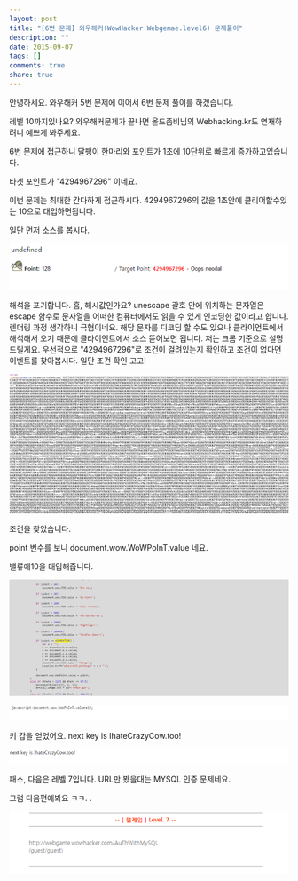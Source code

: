 ```yaml
---
layout: post
title: "[6번 문제] 와우해커(WowHacker Webgemae.level6) 문제풀이"
description: ""
date: 2015-09-07
tags: []
comments: true
share: true
---
```


안녕하세요. 와우해커 5번 문제에 이어서 6번 문제 풀이를 하겠습니다.

레벨 10까지있나요? 와우해커문제가 끝나면 올드좀비님의 Webhacking.kr도 연재하려니 예쁘게 봐주세요.

6번 문제에 접근하니 달팽이 한마리와 포인트가 1초에 10단위로 빠르게 증가하고있습니다.

타겟 포인트가 "4294967296" 이네요.

이번 문제는 최대한 간다하게 접근하시다. 4294967296의 값을 1초안에 클리어할수있는 10으로 대입하면됩니다.

일단 먼저 소스를 봅시다.

  

  

![](/assets/images/posts/82/2667993F55ED67D034662D.PNG)

  

  

해석을 포기합니다. 흠, 해시값인가요? unescape 괄호 안에 위치하는 문자열은 escape 함수로 문자열을 어떠한 컴퓨터에서도 읽을 수
있게 인코딩한 값이라고 합니다. 렌더링 과정 생각하니 극혐이네요. 해당 문자를 디코딩 할 수도 있으나 클라이언트에서 해석해서 오기 때문에
클라이언트에서 소스 뜯어보면 됩니다. 저는 크롬 기준으로 설명드릴게요. 우선적으로 "4294967296"로 조건이 걸려있는지 확인하고 조건이
없다면 이벤트를 찾아봅시다. 일단 조건 확인 고고!

  

  

![](/assets/images/posts/82/2659A14655ED64E711CBFD.PNG)

  

  

  

  

조건을 찾았습니다.

  

  

<!-- Begin

var dir = "http://webgame.wowhacker.com/AnTsGam3/";

var images = new Array(

dir+"antdl.gif",

dir+"antdn.gif",

dir+"antdr.gif",

dir+"antlt.gif",

dir+"antrt.gif",

dir+"antul.gif",

dir+"antup.gif",

dir+"antur.gif"

);

  

var isMinNS4 = (document.layers) ? 1 : 0;

var isMinIE4 = (document.all) ? 1 : 0;

  

var _LBimgList;

var _LBimgCount;

var _LBbase = "LBbase";

var _LBlow = "LBlow";

var _LBhigh = "LBhigh";

var _LBwidth;

var _LBheight;

var _LBbaseLayer;

var _LBlowLayer;

var _LBhighLayer;

function createLoadBar(width, height, bdSize, bdColor, bgColor, fgColor,
fontFace, fontSize, text) {

var txtLow, txtHigh, tblStart, tblEnd;

var str;

txtLow = '<font color="' + fgColor + '" face="' + fontFace + '" size=' +
fontSize + '>' + text + '</font>';

txtHigh = '<font color="' + bgColor + '" face="' + fontFace + '" size=' +
fontSize + '>' + text + '</font>';

tblStart = '<table border=0 cellpadding=0 cellspacing=0 height=100%
width=100%><tr valign="center"><td align="center">';

tblEnd = '</td></tr></table>';

if (isMinNS4)

str = '<layer name="' + _LBbase + '" bgcolor="' + bdColor + '" width=' + width
+ ' height=' + height + ' visibility="hide">\n'

\+ ' <layer name="' + _LBlow + '" bgcolor="' + bgColor + '" left=' + bdSize +
' top=' + bdSize + ' width=' + (width - 2 * bdSize) + ' height=' + (height - 2
* bdSize) + '>' + tblStart + txtLow + tblEnd + '</layer>\n'

\+ ' <layer name="' + _LBhigh + '" bgcolor="' + fgColor + '" left=' + bdSize +
' top=' + bdSize + ' width=' + (width - 2 * bdSize) + ' height=' + (height - 2
* bdSize) + '>' + tblStart + txtHigh + tblEnd + '</layer>\n'

\+ '</layer>';

if (isMinIE4)

str = '<div id="' + _LBbase + '" style="position:absolute; background-color:'
+ bdColor + '; width:' + width + 'px; height:' + height + 'px;
visibility:hidden;">\n'

\+ ' <div id="' + _LBlow + '" style="position:absolute; background-color=' +
bgColor + '; left:' + bdSize + 'px; top:' + bdSize + 'px; width:' + (width - 2
* bdSize) + 'px; height:' + (height - 2 * bdSize) + 'px;">' + tblStart +
txtLow + tblEnd + '</div>\n'

\+ ' <div id="' + _LBhigh + '" style="position:absolute; background-color=' +
fgColor + '; left:' + bdSize + 'px; top:' + bdSize + 'px; width:' + (width - 2
* bdSize) + 'px; height:' + (height - 2 * bdSize) + 'px;">' + tblStart +
txtHigh + tblEnd + '</div>\n'

\+ '</div>';

document.writeln(str);

_LBwidth = width - 2 * bdSize;

_LBheight = height - 2 * bdSize;

}

function startLoadBar(srcList, x, y) {

var i, w, h;

if (isMinNS4) {

_LBbaseLayer = document.layers[_LBbase];

_LBlowLayer = _LBbaseLayer.document.layers[_LBlow];

_LBhighLayer = _LBbaseLayer.document.layers[_LBhigh];

}

if (isMinIE4) {

_LBbaseLayer = eval('document.all.' + _LBbase);

_LBlowLayer = eval('document.all.' + _LBlow);

_LBhighLayer = eval('document.all.' + _LBhigh);

}

if (isMinNS4) {

w = window.innerWidth;

h = window.innerHeight;

}

if (isMinIE4) {

w = document.body.clientWidth;

h = document.body.clientHeight;

}

if (x == null)

x = Math.round((w - _LBwidth) / 2);

if (y == null)

y = Math.round((h - _LBheight) / 2);

moveLayerTo(_LBbaseLayer, x, y);

clipLayer(_LBhighLayer, 0, 0, 0, _LBheight);

showLayer(_LBbaseLayer);

_LBimgCount = 0;

_LBimgList = new Array();

for (i = 0; i < srcList.length; i++) {

_LBimgList[i] = new Image();

_LBimgList[i].onabort = _LBupdate;

_LBimgList[i].onerror = _LBupdate;

_LBimgList[i].onload = _LBupdate;

}

for (i = 0; i < srcList.length; i++)

_LBimgList[i].src = srcList[i];

}

  

function endLoadBar() {

}

  

function _LBupdate() {

var pct;

_LBimgCount++;

pct = _LBimgCount / _LBimgList.length;

clipLayer(_LBhighLayer, 0, 0, Math.round(pct * _LBwidth), _LBheight);

if (_LBimgCount == _LBimgList.length) {

setTimeout('hideLayer(_LBbaseLayer)', 500);

endLoadBar();

}

}

  

function moveLayerTo(layer, x, y) {

if (isMinNS4)

layer.moveTo(x, y);

if (isMinIE4) {

layer.style.left = x;

layer.style.top = y;

}

}

function hideLayer(layer) {

if (isMinNS4)

layer.visibility = "hide";

if (isMinIE4)

layer.style.visibility = "hidden";

}

function getWindowWidth() {

if (isMinNS4)

return(window.innerWidth);

if (isMinIE4)

return(document.body.offsetWidth);

return(-1);

}

function getWindowHeight() {

if (isMinNS4)

return(window.innerHeight);

if (isMinIE4)

return(document.body.offsetHeight);

return(-1);

}

function getPageScrollX() {

if (isMinNS4)

return(window.pageXOffset);

if (isMinIE4)

return(document.body.scrollLeft);

return(-1);

}

function getPageScrollY() {

if (isMinNS4)

return(window.pageYOffset);

if (isMinIE4)

return(document.body.scrollTop);

return(-1);

}

function getHeight(layer) {

if (isMinNS4) {

if (layer.document.height)

return(layer.document.height);

else

return(layer.clip.bottom - layer.clip.top);

}

if (isMinIE4) {

if (false && layer.style.pixelHeight)

return(layer.style.pixelHeight);

else

return(layer.clientHeight);

}

return(-1);

}

function getWidth(layer) {

if (isMinNS4) {

if (layer.document.width)

return(layer.document.width);

else

return(layer.clip.right - layer.clip.left);

}

if (isMinIE4) {

if (layer.style.pixelWidth)

return(layer.style.pixelWidth);

else

return(layer.clientWidth);

}

return(-1);

}

function getLeft(layer) {

if (isMinNS4)

return(layer.left);

if (isMinIE4)

return(layer.style.pixelLeft);

return(-1);

}

function getTop(layer) {

if (isMinNS4)

return(layer.top);

if (isMinIE4)

return(layer.style.pixelTop);

return(-1);

}

function getRight(layer) {

if (isMinNS4)

return(layer.left + getWidth(layer));

if (isMinIE4)

return(layer.style.pixelLeft + getWidth(layer));

return(-1);

}

function getBottom(layer) {

if (isMinNS4)

return(layer.top + getHeight(layer));

else if (isMinIE4)

return(layer.style.pixelTop + getHeight(layer));

return(-1);

}

function moveLayerBy(layer, dx, dy) {

if (isMinNS4)

layer.moveBy(dx, dy);

if (isMinIE4) {

layer.style.pixelLeft += dx;

layer.style.pixelTop+= dy;

}

}

function showLayer(layer) {

if (isMinNS4)

layer.visibility = "show";

if (isMinIE4)

layer.style.visibility = "visible";

}

function clipLayer(layer, clipleft, cliptop, clipright, clipbottom) {

if (isMinNS4) {

layer.clip.left = clipleft;

layer.clip.top= cliptop;

layer.clip.right= clipright;

layer.clip.bottom = clipbottom;

}

if (isMinIE4)

layer.style.clip = 'rect(' + cliptop + ' ' +clipright + ' ' + clipbottom + ' '
+ clipleft +')';

}

var mouseX = 0;

var mouseY = 0;

if (isMinNS4)

document.captureEvents(Event.MOUSEMOVE);

document.onmousemove = getMousePosition;

function init() {

startLoadBar(images);

}

function getMousePosition(e) {

if (isMinNS4) {

mouseX = e.pageX;

mouseY = e.pageY;

}

if (isMinIE4) {

mouseX = event.clientX + document.body.scrollLeft;

mouseY = event.clientY + document.body.scrollTop;

}

return true;

}

var ants = new Array(8);

function endLoadBar() {

var i;

for (i = 0; i < ants.length; i++) {

if (isMinNS4) {

ants[i] = document.layers["ant" + (i + 1)];

ants[i].image = ants[i].document.images["antimg" + (i + 1)];

}

if (isMinIE4) {

ants[i] = eval('document.all.ant' + (i + 1));

ants[i].image = document.images["antimg" + (i + 1)];

}

initAnt(i);

showLayer(ants[i]);

}

updateAnts();

}

function initAnt(n) {

var s, x, y;

x = Math.floor(Math.random() * getWindowWidth());

y = Math.floor(Math.random() * getWindowHeight());

s = Math.floor(Math.random() * 4);

if (s == 0)

x = -getWidth(ants[n]);

if (s == 1)

x = getWindowWidth();

if (s == 2)

y = -getHeight(ants[n]);

if (s == 3)

y = getWindowHeight();

x += getPageScrollX();

y += getPageScrollY();

moveLayerTo(ants[n], x, y);

}

function updateAnts() {

  

var i, dx, dy, theta, d;

  

d = 3;

  

for (i = 0; i < ants.length; i++) {

dx = mouseX - getLeft(ants[i]);

dy = mouseY - getTop(ants[i]);

theta = Math.round(Math.atan2(-dy, dx) * 180 / Math.PI);

if (theta < 0)

theta += 360;

  

if (Math.abs(dx) < d && Math.abs(dy) < d) {

initAnt(i);

var point = document.wow.WoWPoInT.value;

point++;

  

if (point > 5)

document.wow.MSG.value = 'T_T~';

  

if (point > 10)

document.wow.MSG.value = 'Oh~ no';

  

if (point > 20)

document.wow.MSG.value = 'No hint!';

  

if (point > 100)

document.wow.MSG.value = 'Oops neodal';

  

if (point > 500)

document.wow.MSG.value = 'ha~~ak ha~~ak';

  

if (point > 1000)

document.wow.MSG.value = 'Fighting~!';

  

if (point > 100000)

document.wow.MSG.value = 'FireFox Good~!';

  

if (point >= 4294967296) {

var o = "";

o += document.b.a.value;

o += document.e.a.value;

o += document.c.a.value;

o += document.a.a.value;

o += document.d.a.value;

document.wow.MSG.value = "Bingo!";

location.href="wOwLevel6.php?msg=" + o + "!";

}

document.wow.WoWPoInT.value = point;

}

else if (theta > 22.5 && theta <= 67.5) {

moveLayerBy(ants[i], d, -d);

ants[i].image.src = dir+"antur.gif";

}

else if (theta > 67.5 && theta <= 112.5) {

moveLayerBy(ants[i], 0, -d);

ants[i].image.src = dir+"antup.gif";

}

else if (theta > 112.5 && theta <= 157.5) {

moveLayerBy(ants[i], -d, -d);

ants[i].image.src = dir+"antul.gif";

}

else if (theta > 157.5 && theta <= 202.5) {

moveLayerBy(ants[i], -d, 0);

ants[i].image.src = dir+"antlt.gif";

}

else if (theta > 202.5 && theta <= 247.5) {

moveLayerBy(ants[i], -d, d);

ants[i].image.src = dir+"antdl.gif";

}

else if (theta > 247.5 && theta <= 292.5) {

moveLayerBy(ants[i], 0, d);

ants[i].image.src = dir+"antdn.gif";

}

else if (theta > 292.5 && theta <= 337.5) {

moveLayerBy(ants[i], d, d);

ants[i].image.src = dir+"antdr.gif";

}

else {

moveLayerBy(ants[i], d, 0);

ants[i].image.src = dir+"antrt.gif";

}

}

  

setTimeout('updateAnts()', 50);

return;

}

// End -->

  

point 변수를 보니 document.wow.WoWPoInT.value 네요.

밸류에10을 대입해줍니다.

![](/assets/images/posts/82/255E633455ED65FB1F4272.PNG)

  

![](/assets/images/posts/82/2264C53855ED6710397813.PNG)

  

키 갑을 얻었어요. next key is IhateCrazyCow.too!

![](/assets/images/posts/82/2628AA3855ED67110520F8.PNG)

  

패스, 다음은 레벨 7입니다. URL만 봤을대는 MYSQL 인증 문제네요.

그럼 다음편에봐요 ㅋㅋ. .

  

![](/assets/images/posts/82/272DFA4455ED676A0D1D49.PNG)

  

  

  

  

  

  

